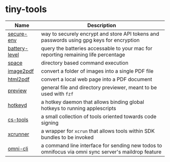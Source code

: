 # tiny-tools

| Name               | Description |
| -------------------|-------------|
| [secure-env][1]    | way to securely encrypt and store API tokens and passwords using gpg keys for encryption
| [battery-level][2] | query the batteries accessable to your mac for reporting remaining life percentage
| [space][3]         | directory based command execution
| [image2pdf][4]     | convert a folder of images into a single PDF file
| [html2pdf][5]      | convert a local web page into a PDF document
| [preview][6]       | general file and directory previewer, meant to be used with `fzf`
| [hotkeyd][7]       | a hotkey daemon that allows binding global hotkeys to running applescripts
| [cs-tools][8]      | a small collection of tools oriented towards code signing
| [xcrunner][9]      | a wrapper for `xcrun` that allows tools within SDK bundles to be invoked
| [omni-cli][10]     | a command line interface for sending new todos to omnifocus via omni sync server's maildrop feature




[1]: https://github.com/samdmarshall/secure-env
[2]: https://github.com/samdmarshall/battery-level
[3]: https://github.com/samdmarshall/space
[4]: https://github.com/samdmarshall/images2pdf
[5]: https://github.com/samdmarshall/html2pdf
[6]: https://github.com/samdmarshall/preview
[7]: https://github.com/samdmarshall/hotkeyd
[8]: https://github.com/samdmarshall/cs-tools
[9]: https://github.com/samdmarshall/xcrunner
[10]: https://github.com/samdmarshall/omni-cli

